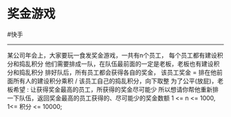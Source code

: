 # 奖金游戏

#快手

---

某公司年会上，大家要玩一食发奖金游戏，一共有n个员工，
每个员工都有建设积分和捣乱积分
他们需要排成一队，在队伍最前面的一定是老板，老板也有建设积分和捣乱积分
排好队后，所有员工都会获得各自的奖金，
该员工奖金 = 排在他前面所有人的建设积分乘积 / 该员工自己的捣乱积分，向下取整
为了公平(放屁)，老板希望 : 让获得奖金最高的员工，所获得的奖金尽可能少
所以想请你帮他重新排一下队伍，返回奖金最高的员工获得的、尽可能少的奖金数额
1 <= n <= 1000, 1<= 积分 <= 10000;